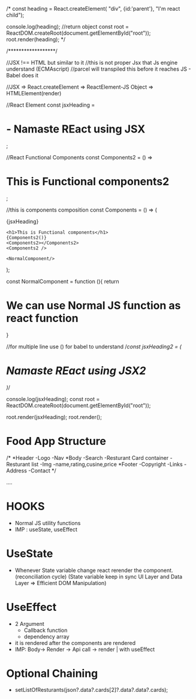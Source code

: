 /*
const heading = React.createElement(
    "div",
    {id:'parent'},
    "I'm react child");

console.log(heading); //return object
const root = ReactDOM.createRoot(document.getElementById("root"));
root.render(heading);
*/

/******************/

//JSX !== HTML but similar to it
//this is not proper Jsx that Js engine understand (ECMAscript)
//parcel will transpiled this before it reaches JS - Babel does it

//JSX => React.createElement => ReactElement-JS Object => HTMLElement(render)

//React Element
const jsxHeading = <h1 id="parent">- Namaste REact using JSX</h1>;

//React Functional Components
const Components2 = () => <h1>This is Functional components2</h1>;

//this is components composition
const Components = () => (
  <div id="container">
    {jsxHeading}
    
    <h1>This is Functional components</h1>
    {Components2()}
    <Components2></Components2>
    <Components2 />
    
    <NormalComponent/>
  </div>
);

const NormalComponent = function (){
    return <h1>We can use Normal JS function as  react function</h1>
}

//for multiple line use () for babel to understand
/*const jsxHeading2 = (<h1 id="parent">Namaste
    REact using JSX2</h1>)*/

console.log(jsxHeading);
const root = ReactDOM.createRoot(document.getElementById("root"));

root.render(jsxHeading);
root.render(<Components />);

# Food App Structure

/*
*Header
-Logo
-Nav
*Body
-Search
-Resturant Card container
  -Resturant list
     -Img
     -name,rating,cusine,price
*Footer
-Copyright
-Links
-Address
-Contact
*/

....
# HOOKS

- Normal JS utility functions 
- IMP : useState, useEffect

# UseState

- Whenever State variable change  react rerender the component.(reconciliation cycle)
 (State variable keep in sync UI Layer and Data Layer => Efficient DOM Manipulation)

 
# UseEffect
- 2 Argument 
     - Callback function
     - dependency array
- it is rendered after the components are rendered 
- IMP: Body-> Render -> Api call -> render
                           |
                       with useEffect

# Optional Chaining
-  setListOfResturants(json?.data?.cards[2]?.data?.data?.cards);
